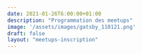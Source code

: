 ```yaml
---
date: 2021-01-26T6:00:00+01:00
description: "Programmation des meetups"
image: '/assets/images/gatsby_110121.png'
draft: false 
layout: "meetups-inscription"
---
```

